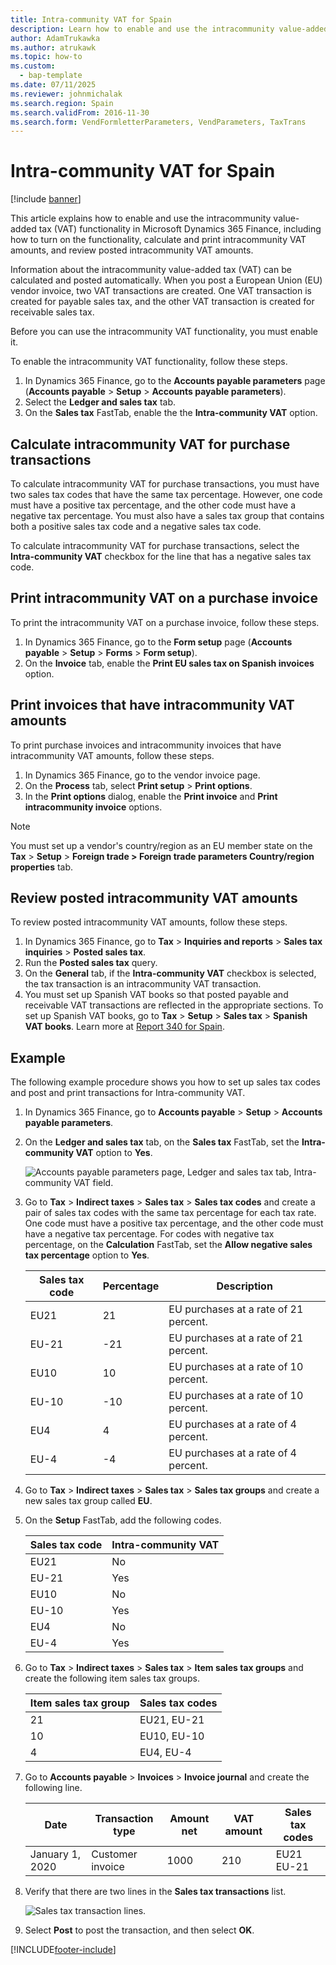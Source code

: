 ```yaml
---
title: Intra-community VAT for Spain
description: Learn how to enable and use the intracommunity value-added tax (VAT) functionality in Microsoft Dynamics 365 Finance.
author: AdamTrukawka
ms.author: atrukawk
ms.topic: how-to
ms.custom: 
  - bap-template
ms.date: 07/11/2025
ms.reviewer: johnmichalak
ms.search.region: Spain
ms.search.validFrom: 2016-11-30
ms.search.form: VendFormletterParameters, VendParameters, TaxTrans
---
```


# Intra-community VAT for Spain

[!include [banner](../../includes/banner.md)]

This article explains how to enable and use the intracommunity value-added tax (VAT) functionality in Microsoft Dynamics 365 Finance, including how to turn on the functionality, calculate and print intracommunity VAT amounts, and review posted intracommunity VAT amounts.

Information about the intracommunity value-added tax (VAT) can be calculated and posted automatically. When you post a European Union (EU) vendor invoice, two VAT transactions are created. One VAT transaction is created for payable sales tax, and the other VAT transaction is created for receivable sales tax. 

Before you can use the intracommunity VAT functionality, you must enable it.

To enable the intracommunity VAT functionality, follow these steps.

1. In Dynamics 365 Finance, go to the **Accounts payable parameters** page (**Accounts payable** \> **Setup** \> **Accounts payable parameters**).
1. Select the **Ledger and sales tax** tab.
1. On the **Sales tax** FastTab, enable the the **Intra-community VAT** option.

## Calculate intracommunity VAT for purchase transactions

To calculate intracommunity VAT for purchase transactions, you must have two sales tax codes that have the same tax percentage. However, one code must have a positive tax percentage, and the other code must have a negative tax percentage. You must also have a sales tax group that contains both a positive sales tax code and a negative sales tax code. 

To calculate intracommunity VAT for purchase transactions, select the **Intra-community VAT** checkbox for the line that has a negative sales tax code. 

## Print intracommunity VAT on a purchase invoice

To print the intracommunity VAT on a purchase invoice, follow these steps. 

1. In Dynamics 365 Finance, go to the **Form setup** page (**Accounts payable** \> **Setup** \> **Forms** \> **Form setup**).
1. On the **Invoice** tab, enable the **Print EU sales tax on Spanish invoices** option.

## Print invoices that have intracommunity VAT amounts

To print purchase invoices and intracommunity invoices that have intracommunity VAT amounts, follow these steps. 

1. In Dynamics 365 Finance, go to the vendor invoice page.
1. On the **Process** tab, select **Print setup** \> **Print options**.
1. In the **Print options** dialog, enable the **Print invoice** and **Print intracommunity invoice** options.

> [!NOTE]
> You must set up a vendor's country/region as an EU member state on the **Tax** \> **Setup** \> **Foreign trade \> Foreign trade parameters Country/region properties** tab.

## Review posted intracommunity VAT amounts

To review posted intracommunity VAT amounts, follow these steps.

1. In Dynamics 365 Finance, go to **Tax** \> **Inquiries and reports** \> **Sales tax inquiries** \> **Posted sales tax**.
1. Run the **Posted sales tax** query.
1. On the **General** tab, if the **Intra-community VAT** checkbox is selected, the tax transaction is an intracommunity VAT transaction.
1. You must set up Spanish VAT books so that posted payable and receivable VAT transactions are reflected in the appropriate sections. To set up Spanish VAT books, go to **Tax** \> **Setup** \> **Sales tax** \> **Spanish VAT books**. Learn more at [Report 340 for Spain](emea-esp-report-340.md).

## Example

The following example procedure shows you how to set up sales tax codes and post and print transactions for Intra-community VAT.

1. In Dynamics 365 Finance, go to **Accounts payable** \> **Setup** \> **Accounts payable parameters**. 
1. On the **Ledger and sales tax** tab, on the **Sales tax** FastTab, set the **Intra-community VAT** option to **Yes**.

    ![Accounts payable parameters page, Ledger and sales tax tab, Intra-community VAT field.](../media/1_Intra-community_VAT.png)

1. Go to **Tax** \> **Indirect taxes** \> **Sales tax** \> **Sales tax codes** and create a pair of sales tax codes with the same tax percentage for each tax rate. One code must have a positive tax percentage, and the other code must have a negative tax percentage. For codes with negative tax percentage, on the **Calculation** FastTab, set the **Allow negative sales tax percentage** option to **Yes**.

    | **Sales tax code** | **Percentage** | **Description**                       |
    |--------------------|----------------|---------------------------------------|
    | EU21               | 21             | EU purchases at a rate of 21 percent. |
    | EU-21              | -21            | EU purchases at a rate of 21 percent. |
    | EU10               | 10             | EU purchases at a rate of 10 percent. |
    | EU-10              | -10            | EU purchases at a rate of 10 percent. |
    | EU4               | 4             | EU purchases at a rate of 4 percent. |
    | EU-4              | -4            | EU purchases at a rate of 4 percent. |

1. Go to **Tax** \> **Indirect taxes** \> **Sales tax** \> **Sales tax groups** and create a new sales tax group called **EU**.
1. On the **Setup** FastTab, add the following codes.

    | **Sales tax code** | **Intra-community VAT** |
    |--------------------|-------------------------|
    | EU21               | No                      |
    | EU-21              | Yes                     |
    | EU10               | No                      |
    | EU-10              | Yes                     |
    | EU4                | No                      |
    | EU-4               | Yes                     |

1. Go to **Tax** \> **Indirect taxes** \> **Sales tax** \> **Item sales tax groups** and create the following item sales tax groups.

    | **Item sales tax group** | **Sales tax codes** |
    |--------------------------|---------------------|
    | 21                       | EU21, EU-21         |
    | 10                       | EU10, EU-10         |
    | 4                        | EU4, EU-4           |

1. Go to **Accounts payable** \> **Invoices** \> **Invoice journal** and create the following line.

    | **Date**        | **Transaction type** | **Amount net** | **VAT amount** | **Sales tax codes** |
    |-----------------|----------------------|----------------|----------------|---------------------|
    | January 1, 2020 | Customer invoice     | 1000           | 210            | EU21 EU-21          |

1. Verify that there are two lines in the **Sales tax transactions** list.

    ![Sales tax transaction lines.](../media/2_Sales_tax.png)

1. Select **Post** to post the transaction, and then select **OK**.


[!INCLUDE[footer-include](../../../includes/footer-banner.md)]
